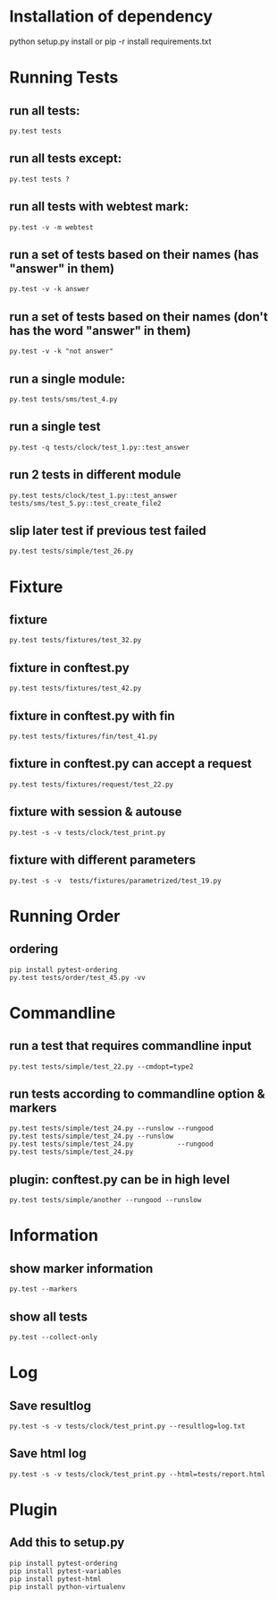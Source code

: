 Installation of dependency
==========================
python setup.py install
or 
pip -r install requirements.txt



Running Tests
=============
run all tests: 
--------------
	py.test tests

run all tests except: 
---------------------
	py.test tests ?

run all tests with webtest mark:
--------------------------------
	py.test -v -m webtest

run a set of tests based on their names (has "answer" in them)
--------------------------------------------------------------
	py.test -v -k answer

run a set of tests based on their names (don't has the word "answer" in them)
-----------------------------------------------------------------------------
	py.test -v -k "not answer"

run a single module: 
--------------------
	py.test tests/sms/test_4.py

run a single test
------------------------------------------------------------
	py.test -q tests/clock/test_1.py::test_answer

run 2 tests in different module 
------------------------------------------------------------
	py.test tests/clock/test_1.py::test_answer tests/sms/test_5.py::test_create_file2

slip later test if previous test failed
------------------------------------------------------------
	py.test tests/simple/test_26.py

Fixture
=======
fixture
------------------------------------------------------------
	py.test tests/fixtures/test_32.py

fixture in conftest.py
------------------------------------------------------------
	py.test tests/fixtures/test_42.py

fixture in conftest.py with fin
------------------------------------------------------------
	py.test tests/fixtures/fin/test_41.py

fixture in conftest.py can accept a request
------------------------------------------------------------
	py.test tests/fixtures/request/test_22.py

fixture with session & autouse
------------------------------------------------------------
	py.test -s -v tests/clock/test_print.py

fixture with different parameters
------------------------------------------------------------
	py.test -s -v  tests/fixtures/parametrized/test_19.py

Running Order
=============
ordering 
------------------------------------------------------------
	pip install pytest-ordering
	py.test tests/order/test_45.py -vv
	


Commandline 
===========
run a test that requires commandline input
------------------------------------------------------------
	py.test tests/simple/test_22.py --cmdopt=type2

run tests according to commandline option & markers
------------------------------------------------------------
	py.test tests/simple/test_24.py --runslow --rungood
	py.test tests/simple/test_24.py --runslow 
	py.test tests/simple/test_24.py           --rungood
	py.test tests/simple/test_24.py

plugin: conftest.py can be in high level
------------------------------------------------------------
	py.test tests/simple/another --rungood --runslow


Information
===========
show marker information
------------------------------------------------------------
	py.test --markers

show all tests
------------------------------------------------------------
	py.test --collect-only


Log
===
Save resultlog
------------------------------------------------------------
	py.test -s -v tests/clock/test_print.py --resultlog=log.txt

Save html log
------------------------------------------------------------
	py.test -s -v tests/clock/test_print.py --html=tests/report.html

Plugin
======
Add this to setup.py
--------------------
	pip install pytest-ordering
	pip install pytest-variables
	pip install pytest-html
	pip install python-virtualenv
